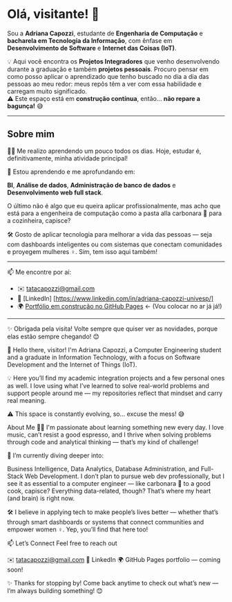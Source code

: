 # Olá, visitante! 👋

Sou a **Adriana Capozzi**, estudante de **Engenharia de Computação** e **bacharela em Tecnologia da Informação**, com ênfase em **Desenvolvimento de Software** e **Internet das Coisas (IoT)**.

💡 Aqui você encontra os **Projetos Integradores** que venho desenvolvendo durante a graduação e também **projetos pessoais**. Procuro pensar em como posso aplicar o aprendizado que tenho buscado no dia a dia das pessoas ao meu redor: meus repôs têm a ver com essa habilidade e carregam muito significado.  
⚠️ Este espaço está em **construção contínua**, então... **não repare a bagunça!** 😅

---

## Sobre mim

👩‍💻  Me realizo aprendendo um pouco todos os dias. Hoje, estudar é, definitivamente, minha atividade principal!

🌱 Estou aprendendo e me aprofundando em:

**BI**, 
**Análise de dados**, 
**Administração de banco de dados** e
**Desenvolvimento web full stack**. 

O último não é algo que eu queira aplicar profissionalmente, mas acho que está para a engenheira de computação como a pasta alla carbonara 🍝 para a cozinheira, capisce?

🛠️ Gosto de aplicar tecnologia para melhorar a vida das pessoas — seja com dashboards inteligentes ou com sistemas que conectam comunidades e proyegem mulheres ♀️. Sim, tem isso aqui também!

---

📫 Me encontre por aí:

- ✉️ tatacapozzi@gmail.com  
- 💼 [LinkedIn] [https://www.linkedin.com/in/adriana-capozzi-univesp/] 
- 🌍 [Portfólio em construção no GitHub Pages](https:///) ← (Vou colocar no ar já já!)

---

✨ Obrigada pela visita! Volte sempre que quiser ver as novidades, porque elas estão sempre chegando! 😊 


👋 Hello there, visitor!
I'm Adriana Capozzi, a Computer Engineering student and a graduate in Information Technology, with a focus on Software Development and the Internet of Things (IoT).

💡 Here you’ll find my academic integration projects and a few personal ones as well. I love using what I’ve learned to solve real-world problems and support people around me — my repositories reflect that mindset and carry real meaning.

⚠️ This space is constantly evolving, so... excuse the mess! 😅

About Me
👩‍💻 I'm passionate about learning something new every day. I love music, can’t resist a good espresso, and I thrive when solving problems through code and analytical thinking — that’s my kind of challenge!

🌱 I’m currently diving deeper into:

Business Intelligence, Data Analytics, Database Administration, and Full-Stack Web Development.
I don’t plan to pursue web dev professionally, but I see it as essential to a computer engineer — like carbonara 🍝 to a good cook, capisce?
Everything data-related, though? That’s where my heart (and brain) is right now.

🛠️ I believe in applying tech to make people’s lives better — whether that’s through smart dashboards or systems that connect communities and empower women ♀️. Yep, you’ll find that here too!

📫 Let’s Connect
Feel free to reach out

✉️ tatacapozzi@gmail.com
💼 LinkedIn
🌍 GitHub Pages portfolio — coming soon!

✨ Thanks for stopping by! Come back anytime to check out what’s new — I’m always building something! 😊
